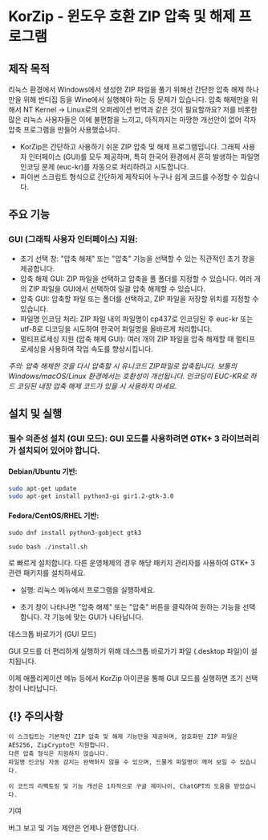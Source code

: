 # KorZip - 윈도우 호환 ZIP 압축 및 해제 프로그램

## 제작 목적
리눅스 환경에서 Windows에서 생성한 ZIP 파일을 풀기 위해선 간단한 압축 해제 하나만을 위해 반디집 등을 Wine에서 실행해야 하는 등 문제가 있습니다. 압축 해제만을 위해서 NT Kernel -> Linux로의 오퍼레이션 번역과 같은 것이 필요할까요?
저를 비롯한 많은 리눅스 사용자들은 이에 불편함을 느끼고, 아직까지는 마땅한 개선안이 없어 각자 압축 프로그램을 만들어 사용했습니다.

- KorZip은 간단하고 사용하기 쉬운 ZIP 압축 및 해제 프로그램입니다. 그래픽 사용자 인터페이스 (GUI)를 모두 제공하며, 특히 한국어 환경에서 흔히 발생하는 파일명 인코딩 문제 (euc-kr)를 자동으로 처리하려고 시도합니다.
- 파이썬 스크립트 형식으로 간단하게 제작되어 누구나 쉽게 코드를 수정할 수 있습니다.
## 주요 기능

### GUI (그래픽 사용자 인터페이스) 지원:
- 초기 선택 창: "압축 해제" 또는 "압축" 기능을 선택할 수 있는 직관적인 초기 창을 제공합니다.
- 압축 해제 GUI: ZIP 파일을 선택하고 압축을 풀 폴더를 지정할 수 있습니다. 여러 개의 ZIP 파일을 GUI에서 선택하여 일괄 압축 해제할 수 있습니다.
- 압축 GUI: 압축할 파일 또는 폴더를 선택하고, ZIP 파일을 저장할 위치를 지정할 수 있습니다.
- 파일명 인코딩 처리: ZIP 파일 내의 파일명이 cp437로 인코딩된 후 euc-kr 또는 utf-8로 디코딩을 시도하여 한국어 파일명을 올바르게 처리합니다.
- 멀티프로세싱 지원 (압축 해제 GUI): 여러 개의 ZIP 파일을 압축 해제할 때 멀티프로세싱을 사용하여 작업 속도를 향상시킵니다.

*주의: 압축 해제한 것을 다시 압축할 시 유니코드 ZIP파일로 압축됩니다.*
*보통의 Windows/macOS/Linux 환경에서는 호환성이 개선됩니다.*
*인코딩이 EUC-KR로 하드 코딩된 내장 압축 해제 코드가 있을 시 사용하지 마세요.*

## 설치 및 실행

### 필수 의존성 설치 (GUI 모드): GUI 모드를 사용하려면 GTK+ 3 라이브러리가 설치되어 있어야 합니다.

#### Debian/Ubuntu 기반:
```bash
sudo apt-get update
sudo apt-get install python3-gi gir1.2-gtk-3.0
```

#### Fedora/CentOS/RHEL 기반:
```
sudo dnf install python3-gobject gtk3
```

```
sudo bash ./install.sh
```
로 빠르게 설치합니다.
다른 운영체제의 경우 해당 패키지 관리자를 사용하여 GTK+ 3 관련 패키지를 설치하세요.

- 실행: 리눅스 메뉴에서 프로그램을 실행하세요.

- 초기 창이 나타나면 "압축 해제" 또는 "압축" 버튼을 클릭하여 원하는 기능을 선택합니다. 각 기능에 맞는 GUI가 나타납니다.

데스크톱 바로가기 (GUI 모드)

GUI 모드를 더 편리하게 실행하기 위해 데스크톱 바로가기 파일 (.desktop 파일)이 설치됩니다.


이제 애플리케이션 메뉴 등에서 KorZip 아이콘을 통해 GUI 모드를 실행하면 초기 선택 창이 나타납니다.
## {!} 주의사항

    이 스크립트는 기본적인 ZIP 압축 및 해제 기능만을 제공하며, 암호화된 ZIP 파일은 AES256, ZipCrypto만 지원합니다.
    다른 압축 형식은 지원하지 않습니다.
    파일명 인코딩 자동 감지는 완벽하지 않을 수 있으며, 드물게 파일명이 깨져 보일 수 있습니다.
    
    이 코드의 리팩토링 및 기능 개선은 1차적으로 구글 제미나이, ChatGPT의 도움을 받았습니다.

기여

버그 보고 및 기능 제안은 언제나 환영합니다.
